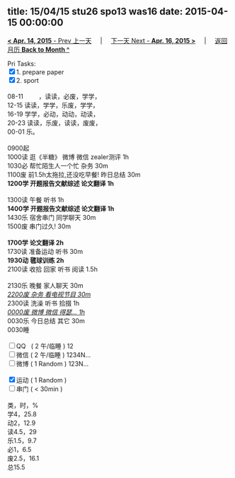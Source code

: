 title: 15/04/15 stu26 spo13 was16
date: 2015-04-15 00:00:00
---
[**< Apr. 14, 2015** - Prev 上一天](/lifelogs/2015/04/d14.html) &nbsp; &nbsp; | &nbsp; &nbsp; [下一天 Next - **Apr. 16, 2015 >**](/lifelogs/2015/04/d16.html) &nbsp; &nbsp; |  &nbsp; &nbsp; [返回月历 **Back to Month ^**](/lifelogs/2015/04/index.html)
<br/><div>Pri Tasks:<br/><input type="checkbox" checked="true" />1. prepare paper</div><div><input type="checkbox" checked="true" />2. sport</div><div><div><br/></div>08-11         ，读读，必废，学学，<br/>12-15 读读，学学，乐废，学学，<br/>16-19 学学，必动，动动，动读，<br/>20-23 读读，乐废，读读，废废，</div><div>00-01 乐。<br/><div><br/></div>0900起<br/>1000读 逛《半糖》 微博 微信 zealer测评 1h</div><div>1030必 帮忙陌生人一个忙 杂务 30m</div><div>1100废 前1.5h太拖拉,还没吃早餐! 昨日总结 30m</div><div><b>1200学 开题报告文献综述 论文翻译 1h</b></div><div><div><br/></div>1300读 午餐 听书 1h</div><div><b>1400学 </b><b>开题报告文献综述 论文翻译</b><b> 1h</b></div><div><div>1430乐 宿舍串门 同学聊天 30m</div><div>1500废 串门过久! 30m</div><div><br/></div><div><b>1700学 论文翻译 2</b><b>h</b></div><div>1730读 准备运动 听书 30m</div><div><b>1930动 </b><b>毽球训练 2h</b></div><div>2100读 收拾 回家 听书 阅读 1.5h</div><div><br/></div>2130乐 晚餐 家人聊天 30m</div><div><i><u>2200废 杂务 看电视节目 30m</u></i><br/>2300读 洗澡 听书 拾掇 1h</div><div><u><i>0000废 微博 微信 得瑟… 1h</i></u><br/>0030乐 今日总结 其它 30m</div><div>0030睡</div><div><br/></div><div><input type="checkbox" />QQ   ( 2 午/临睡 ) 12<br/><input type="checkbox" />微信 ( 2 午/临睡 ) 1234N…</div><div><input type="checkbox" />微博 ( 1 Random ) 123N…</div><div><br/></div><div><input type="checkbox" checked="true" />运动 ( 1 Random ) </div><div><input type="checkbox" />串门 ( < 30min ) </div><div><div><br/></div>类，时，%<br/>学4，25.8<br/>动2，12.9<br/>读4.5，29<br/>乐1.5，9.7<br/>必1，6.5</div><div>废2.5，16.1<br/>总15.5</div>